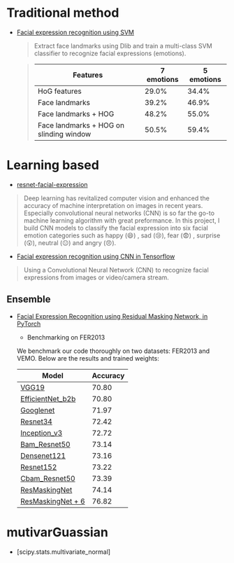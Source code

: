 # Traditional method
- [Facial expression recognition using SVM](https://github.com/amineHorseman/facial-expression-recognition-svm)
    > Extract face landmarks using Dlib and train a multi-class SVM classifier to recognize facial expressions (emotions).
    
    > |       Features                          |  7 emotions   |   5 emotions   |
    > |-----------------------------------------|---------------|----------------|
    > | HoG features                            |     29.0%     |      34.4%     |
    > | Face landmarks                          |     39.2%     |      46.9%     |
    > | Face landmarks + HOG                    |     48.2%     |      55.0%     |
    > | Face landmarks + HOG on slinding window |     50.5%     |      59.4%     |

# Learning based
- [resnet-facial-expression](https://github.com/thoo/resnet-facial-expression)
> Deep learning has revitalized computer vision and enhanced the accuracy of machine interpretation on images in recent years. Especially convolutional neural networks (CNN) is so far the go-to machine learning algorithm with great preformance. In this project, I build CNN models to classify the facial expression into six facial emotion categories such as happy (😄) , sad (😢), fear (😨) , surprise (😲), neutral (😐) and angry (😠).

- [Facial expression recognition using CNN in Tensorflow](https://github.com/amineHorseman/facial-expression-recognition-using-cnn)
> Using a Convolutional Neural Network (CNN) to recognize facial expressions from images or video/camera stream.

## Ensemble 
- [Facial Expression Recognition using Residual Masking Network, in PyTorch]()
  - Benchmarking on FER2013

  We benchmark our code thoroughly on two datasets: FER2013 and VEMO. Below are the results and trained weights:


  Model | Accuracy |
  ---------|--------|
  [VGG19](https://drive.google.com/open?id=1FPkwhmel0AiGK3UtYiWCHPi5CYkF7BRc) | 70.80
  [EfficientNet\_b2b](https://drive.google.com/open?id=1pEyupTGQPoX1gj0NoJQUHnK5-mxB8NcS) | 70.80
  [Googlenet](https://drive.google.com/open?id=1LvxAxDmnTuXgYoqBj41qTdCRCSzaWIJr) | 71.97
  [Resnet34](https://drive.google.com/open?id=1iuTkqApioWe_IBPQ7gQHticrVlPA-xz_) | 72.42
  [Inception\_v3](https://drive.google.com/open?id=17mapZKWYMdxGTrbrAbRpfgniT5onmQXO) | 72.72
  [Bam\_Resnet50](https://drive.google.com/open?id=1K_gyarekwIxQMA_fEPJMApgqo3mYaM0H) | 73.14
  [Densenet121](https://drive.google.com/open?id=1f8wUtQj-UatrZtCnkJFcB--X2eJS1m_N) | 73.16
  [Resnet152](https://drive.google.com/open?id=1LBaHaVtu8uKiNsoTN7wl5Pg5ywh-QxRW) | 73.22
  [Cbam\_Resnet50](https://drive.google.com/open?id=1i9zk8sGXiixkQGTA1txBxSuew6z_c86T) | 73.39
  [ResMaskingNet](https://drive.google.com/open?id=1_ASpv0QNxknMFI75gwuVWi8FeeuMoGYy) | 74.14
  [ResMaskingNet + 6](https://drive.google.com/open?id=1y28VHzJcgBpW0Qn_K0XVVd-hxG4feIHG) | 76.82
# mutivarGuassian
- [scipy.stats.multivariate_normal]